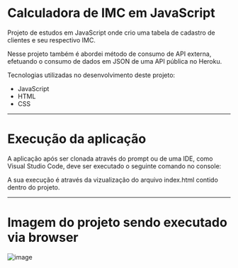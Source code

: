 # Calculadora de IMC em JavaScript

Projeto de estudos em JavaScript onde crio uma tabela de cadastro de clientes e seu respectivo IMC.

Nesse projeto também é abordei método de consumo de API externa, efetuando o consumo de dados em JSON de uma API pública no Heroku.

Tecnologias utilizadas no desenvolvimento deste projeto:

- JavaScript
- HTML
- CSS

---

# Execução da aplicação

A aplicação após ser clonada através do prompt ou de uma IDE, como Visual Studio Code, deve ser executado o seguinte comando no console:

A sua execução é através da vizualização do arquivo index.html contido dentro do projeto.

---

# Imagem do projeto sendo executado via browser

![image](https://user-images.githubusercontent.com/21232079/175616101-c55efbec-561c-4901-899e-d3134855a4b4.png)
